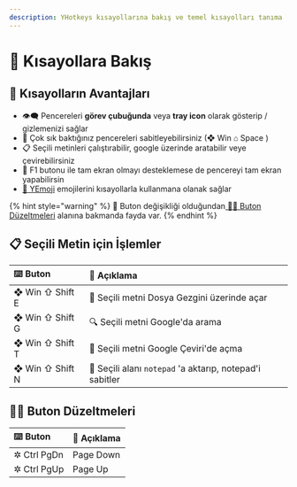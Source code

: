 ```yaml
---
description: YHotkeys kısayollarına bakış ve temel kısayolları tanıma
---
```


# 👀 Kısayollara Bakış

## 💖 Kısayolların Avantajları

* 👁‍🗨 Pencereleri **görev çubuğunda** veya **tray icon** olarak gösterip / gizlemenizi sağlar
* 📌 Çok sık baktığınız pencereleri sabitleyebilirsiniz \(❖ Win ⌂ Space \)
* 📋 Seçili metinleri çalıştırabilir, google üzerinde aratabilir veye çevirebilirsiniz
* 🔳 F1 butonu ile tam ekran olmayı desteklemese de pencereyi tam ekran yapabilirsin
* [🚀 YEmoji](../yemoji.md) emojilerini kısayollarla kullanmana olanak sağlar

{% hint style="warning" %}
📢 Buton değişikliği olduğundan[ 👨‍🔧 Buton Düzeltmeleri](secili-metin-icin-islemler.md#buton-duezeltmeleri) alanına bakmanda fayda var.
{% endhint %}

## 📋 Seçili Metin için İşlemler

| ⌨️ Buton | 📑 Açıklama |
| :--- | :--- |
| ❖ Win ⇧ Shift E | 📂 Seçili metni Dosya Gezgini üzerinde açar |
| ❖ Win ⇧ Shift G | 🔍 Seçili metni Google'da arama |
| ❖ Win ⇧ Shift T | 💱 Seçili metni Google Çeviri'de açma |
| ❖ Win ⇧ Shift N | 📝 Seçili alanı `notepad` 'a aktarıp, notepad'i sabitler |

## 👨‍🔧 Buton Düzeltmeleri

| ⌨️ Buton | 📑 Açıklama |
| :--- | :--- |
| ✲ Ctrl PgDn | Page Down |
| ✲ Ctrl PgUp | Page Up |

